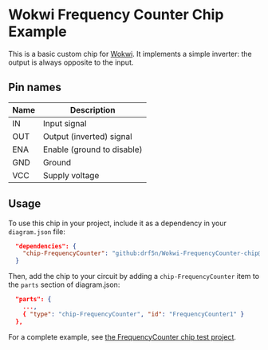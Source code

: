 # Wokwi Frequency Counter Chip Example

This is a basic custom chip for [Wokwi](https://wokwi.com/). It implements a simple inverter: the output is always opposite to the input.

## Pin names

| Name | Description               |
| ---- | ------------------------  |
| IN   | Input signal              |
| OUT  | Output (inverted) signal  |
| ENA  | Enable (ground to disable) |
| GND  | Ground                    |
| VCC  | Supply voltage            |

## Usage

To use this chip in your project, include it as a dependency in your `diagram.json` file:

```json
  "dependencies": {
    "chip-FrequencyCounter": "github:drf5n/Wokwi-FrequencyCounter-chip@v1.0.1"
  }
```

Then, add the chip to your circuit by adding a `chip-FrequencyCounter` item to the `parts` section of diagram.json:

```json
  "parts": {
    ...,
    { "type": "chip-FrequencyCounter", "id": "FrequencyCounter1" }
  },
```

For a complete example, see [the FrequencyCounter chip test project](https://wokwi.com/projects/406335146945275905).
